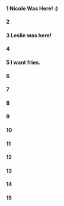 #### 1 Nicole Was Here! :)
#### 2
#### 3 Leslie was here!
#### 4
#### 5 I want fries. 
#### 6
#### 7
#### 8
#### 9
#### 10
#### 11
#### 12
#### 13
#### 14
#### 15